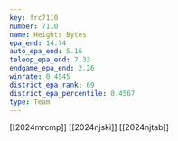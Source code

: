 ```yaml
---
key: frc7110
number: 7110
name: Heights Bytes
epa_end: 14.74
auto_epa_end: 5.16
teleop_epa_end: 7.33
endgame_epa_end: 2.26
winrate: 0.4545
district_epa_rank: 69
district_epa_percentile: 0.4567
type: Team
---
```

[[2024mrcmp]]
[[2024njski]]
[[2024njtab]]
